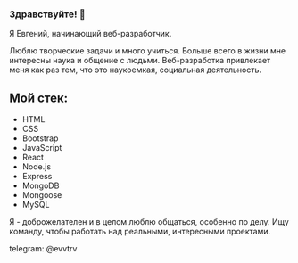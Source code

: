 ### Здравствуйте! 👋

Я Евгений, начинающий веб-разработчик.

Люблю творческие задачи и много учиться. Больше всего в жизни мне интересны наука и общение с людьми. Веб-разработка привлекает меня как раз тем, что это наукоемкая, социальная деятельность.

## Мой стек:
- HTML
- CSS
- Bootstrap
- JavaScript
- React
- Node.js
- Express
- MongoDB
- Mongoose
- MySQL

Я - доброжелателен и в целом люблю общаться, особенно по делу. Ищу команду, чтобы работать над реальными, интересными проектами. 

telegram: @evvtrv
